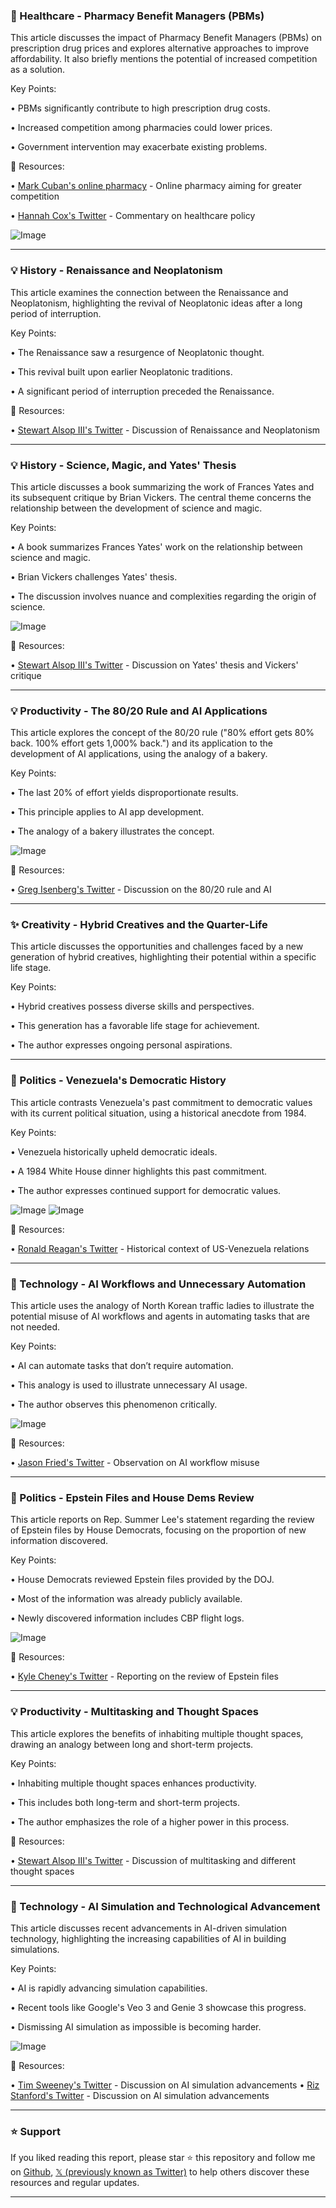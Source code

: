 ### 🤖 Healthcare - Pharmacy Benefit Managers (PBMs)

This article discusses the impact of Pharmacy Benefit Managers (PBMs) on prescription drug prices and explores alternative approaches to improve affordability.  It also briefly mentions the potential of increased competition as a solution.


Key Points:

• PBMs significantly contribute to high prescription drug costs.


• Increased competition among pharmacies could lower prices.


• Government intervention may exacerbate existing problems.


🔗 Resources:

• [Mark Cuban's online pharmacy](https://x.com/mcuban) -  Online pharmacy aiming for greater competition


• [Hannah Cox's Twitter](https://x.com/HannahDCox) -  Commentary on healthcare policy


![Image](https://pbs.twimg.com/media/GzDceDHXsAI0R5H?format=jpg&name=small)


---

### 💡 History - Renaissance and Neoplatonism

This article examines the connection between the Renaissance and Neoplatonism, highlighting the revival of Neoplatonic ideas after a long period of interruption.


Key Points:

• The Renaissance saw a resurgence of Neoplatonic thought.


• This revival built upon earlier Neoplatonic traditions.


•  A significant period of interruption preceded the Renaissance.


🔗 Resources:

• [Stewart Alsop III's Twitter](https://x.com/StewartalsopIII) - Discussion of Renaissance and Neoplatonism


---

### 💡 History - Science, Magic, and Yates' Thesis

This article discusses a book summarizing the work of Frances Yates and its subsequent critique by Brian Vickers.  The central theme concerns the relationship between the development of science and magic.


Key Points:

•  A book summarizes Frances Yates' work on the relationship between science and magic.


• Brian Vickers challenges Yates' thesis.


• The discussion involves nuance and complexities regarding the origin of science.


![Image](https://pbs.twimg.com/media/GzD3gCOXgAAzBor?format=png&name=small)

🔗 Resources:

• [Stewart Alsop III's Twitter](https://x.com/StewartalsopIII) -  Discussion on Yates' thesis and Vickers' critique



---

### 💡 Productivity - The 80/20 Rule and AI Applications

This article explores the concept of the 80/20 rule ("80% effort gets 80% back. 100% effort gets 1,000% back.") and its application to the development of AI applications, using the analogy of a bakery.

Key Points:

• The last 20% of effort yields disproportionate results.


• This principle applies to AI app development.


•  The analogy of a bakery illustrates the concept.


![Image](https://pbs.twimg.com/media/GzDoQUUXQAAVWNC?format=png&name=small)

🔗 Resources:

• [Greg Isenberg's Twitter](https://x.com/gregisenberg) - Discussion on the 80/20 rule and AI


---

### ✨ Creativity - Hybrid Creatives and the Quarter-Life

This article discusses the opportunities and challenges faced by a new generation of hybrid creatives, highlighting their potential within a specific life stage.


Key Points:

• Hybrid creatives possess diverse skills and perspectives.


• This generation has a favorable life stage for achievement.


• The author expresses ongoing personal aspirations.


---

### 🤖 Politics - Venezuela's Democratic History

This article contrasts Venezuela's past commitment to democratic values with its current political situation, using a historical anecdote from 1984.

Key Points:

• Venezuela historically upheld democratic ideals.


•  A 1984 White House dinner highlights this past commitment.


• The author expresses continued support for democratic values.


![Image](https://pbs.twimg.com/media/Gy9cwbTXIAAzVNM?format=jpg&name=small)
![Image](https://pbs.twimg.com/media/Gy9c_6TWIAEiKr4?format=png&name=small)

🔗 Resources:

• [Ronald Reagan's Twitter](https://x.com/RonaldReagan) - Historical context of US-Venezuela relations



---

### 🤖 Technology - AI Workflows and Unnecessary Automation

This article uses the analogy of North Korean traffic ladies to illustrate the potential misuse of AI workflows and agents in automating tasks that are not needed.


Key Points:

• AI can automate tasks that don’t require automation.


• This analogy is used to illustrate unnecessary AI usage.


•  The author observes this phenomenon critically.


![Image](https://pbs.twimg.com/amplify_video_thumb/1959289683013431297/img/5hMFOXX2I5SrsI4E.jpg)


🔗 Resources:

• [Jason Fried's Twitter](https://x.com/jasonfried) - Observation on AI workflow misuse


---

### 🤖 Politics - Epstein Files and House Dems Review

This article reports on Rep. Summer Lee's statement regarding the review of Epstein files by House Democrats, focusing on the proportion of new information discovered.


Key Points:

• House Democrats reviewed Epstein files provided by the DOJ.


• Most of the information was already publicly available.


• Newly discovered information includes CBP flight logs.


![Image](https://pbs.twimg.com/media/GzDHWhsWwAAvGO6?format=png&name=small)

🔗 Resources:

• [Kyle Cheney's Twitter](https://x.com/kyledcheney) - Reporting on the review of Epstein files


---

### 💡 Productivity - Multitasking and Thought Spaces

This article explores the benefits of inhabiting multiple thought spaces, drawing an analogy between long and short-term projects.


Key Points:

•  Inhabiting multiple thought spaces enhances productivity.


• This includes both long-term and short-term projects.


• The author emphasizes the role of a higher power in this process.


🔗 Resources:

• [Stewart Alsop III's Twitter](https://x.com/StewartalsopIII) - Discussion of multitasking and different thought spaces


---

### 🚀 Technology - AI Simulation and Technological Advancement

This article discusses recent advancements in AI-driven simulation technology, highlighting the increasing capabilities of AI in building simulations.

Key Points:

• AI is rapidly advancing simulation capabilities.


•  Recent tools like Google's Veo 3 and Genie 3 showcase this progress.


•  Dismissing AI simulation as impossible is becoming harder.


![Image](https://pbs.twimg.com/amplify_video_thumb/1919609481392226307/img/b13RqOV8N5OsPhQb.jpg)

🔗 Resources:

• [Tim Sweeney's Twitter](https://x.com/TimSweeneyEpic) - Discussion on AI simulation advancements
• [Riz Stanford's Twitter](https://x.com/Rizstanford) - Discussion on AI simulation advancements


---

### ⭐️ Support

If you liked reading this report, please star ⭐️ this repository and follow me on [Github](https://github.com/Drix10), [𝕏 (previously known as Twitter)](https://x.com/DRIX_10_) to help others discover these resources and regular updates.

---